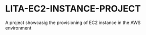 # LITA-EC2-INSTANCE-PROJECT
 A project showcasig the provisioning of EC2 instance in the AWS environment
